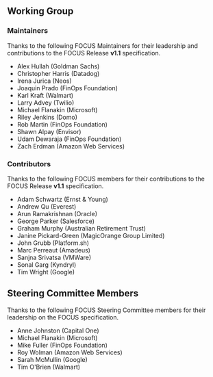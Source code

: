 ## Working Group

### Maintainers

Thanks to the following FOCUS Maintainers for their leadership and contributions to the FOCUS Release **v1.1** specification.

* Alex Hullah (Goldman Sachs)
* Christopher Harris (Datadog)
* Irena Jurica (Neos)
* Joaquin Prado (FinOps Foundation)
* Karl Kraft (Walmart)
* Larry Advey (Twilio)
* Michael Flanakin (Microsoft)
* Riley Jenkins (Domo)
* Rob Martin (FinOps Foundation)
* Shawn Alpay (Envisor)
* Udam Dewaraja (FinOps Foundation)
* Zach Erdman (Amazon Web Services)

### Contributors

Thanks to the following FOCUS members for their contributions to the FOCUS Release **v1.1** specification.

* Adam Schwartz (Ernst & Young)
* Andrew Qu (Everest)
* Arun Ramakrishnan (Oracle)
* George Parker (Salesforce)
* Graham Murphy (Australian Retirement Trust)
* Janine Pickard-Green (MagicOrange Group Limited)
* John Grubb (Platform.sh)
* Marc Perreaut (Amadeus)
* Sanjna Srivatsa (VMWare)
* Sonal Garg (Kyndryl)
* Tim Wright (Google)

## Steering Committee Members

Thanks to the following FOCUS Steering Committee members for their leadership on the FOCUS specification.

* Anne Johnston (Capital One)
* Michael Flanakin (Microsoft)
* Mike Fuller (FinOps Foundation)
* Roy Wolman (Amazon Web Services)
* Sarah McMullin (Google)
* Tim O'Brien (Walmart)

